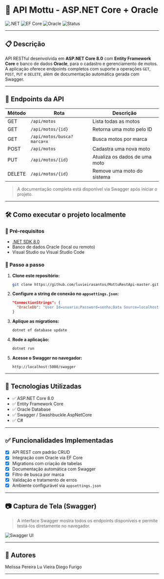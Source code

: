 
# 🚀 API Mottu - ASP.NET Core + Oracle

![.NET](https://img.shields.io/badge/.NET-8.0-blueviolet)
![EF Core](https://img.shields.io/badge/Entity--Framework-Core-blue)
![Oracle](https://img.shields.io/badge/Database-Oracle-orange)
![Status](https://img.shields.io/badge/Status-100%25%20Funcional-success)

---

## 📋 Descrição

API RESTful desenvolvida em **ASP.NET Core 8.0** com **Entity Framework Core** e banco de dados **Oracle**, para o cadastro e gerenciamento de motos.  
A aplicação oferece endpoints completos com suporte a operações `GET`, `POST`, `PUT` e `DELETE`, além de documentação automática gerada com Swagger.

---

## 🔁 Endpoints da API

| Método | Rota                         | Descrição                        |
|--------|------------------------------|----------------------------------|
| GET    | `/api/motos`                | Lista todas as motos             |
| GET    | `/api/motos/{id}`           | Retorna uma moto pelo ID         |
| GET    | `/api/motos/busca?marca=x`  | Busca motos por marca            |
| POST   | `/api/motos`                | Cadastra uma nova moto           |
| PUT    | `/api/motos/{id}`           | Atualiza os dados de uma moto    |
| DELETE | `/api/motos/{id}`           | Remove uma moto do sistema       |

> A documentação completa está disponível via Swagger após iniciar o projeto.

---

## 🛠️ Como executar o projeto localmente

### 🔧 Pré-requisitos

- [.NET SDK 8.0](https://dotnet.microsoft.com/download/dotnet/8.0)
- Banco de dados Oracle (local ou remoto)
- Visual Studio ou Visual Studio Code

### 🚀 Passo a passo

1. **Clone este repositório:**

   ```bash
   git clone https://github.com/luvieirasantos/MottuRestApi-master.git
   ```

2. **Configure a string de conexão no `appsettings.json`:**

   ```json
   "ConnectionStrings": {
     "OracleDb": "User Id=usuario;Password=senha;Data Source=localhost:1521/XEPDB1"
   }
   ```

3. **Aplique as migrations:**

   ```bash
   dotnet ef database update
   ```

4. **Rode a aplicação:**

   ```bash
   dotnet run
   ```

5. **Acesse o Swagger no navegador:**

   ```
   http://localhost:5000/swagger
   ```

---

## 🧰 Tecnologias Utilizadas

- ✅ ASP.NET Core 8.0
- ✅ Entity Framework Core
- ✅ Oracle Database
- ✅ Swagger / Swashbuckle.AspNetCore
- ✅ C#

---

## ✅ Funcionalidades Implementadas

- [x] API REST com padrão CRUD
- [x] Integração com Oracle via EF Core
- [x] Migrations com criação de tabelas
- [x] Documentação automática com Swagger
- [x] Filtro de busca por marca
- [x] Validação e tratamento de erros
- [x] Ambiente configurável via `appsettings.json`

---

## 📷 Captura de Tela (Swagger)

> A interface Swagger mostra todos os endpoints disponíveis e permite testá-los diretamente no navegador.

![Swagger UI](./docs/swagger-ui.png)

---

## 👤 Autores

Melissa Pereira
Lu Vieira
Diego Furigo

---

